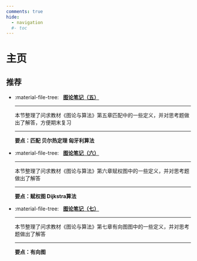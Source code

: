 ```yaml
---
comments: true
hide:
  - navigation
  #- toc
---
```


# 主页

## 推荐

<div class="grid cards" markdown>

-   :material-file-tree: &nbsp; __[图论笔记（五）][ch5]__

    ---

    本节整理了问求教材《图论与算法》第五章匹配中的一些定义，并对思考题做出了解答，方便期末复习

    ---

    __要点：匹配  贝尔热定理  匈牙利算法__

<!-- -   :material-share-circle: &nbsp; __[Built-in social plugin][social]__

    ---

    The social plugin automatically generates beautiful and customizable
    social cards for each post and page, showing as previews on social media.

    ---

    __Links to your blog render beautiful social cards when shared on social
    media__

-   :material-rabbit: &nbsp; __[Built-in optimize plugin][optimize]__

    ---

    The optimize plugin automatically identifies and optimizes all media files
    that you reference in your project by using compression and conversion
    techniques.

    ---

    __Your blog loads faster as smaller images are served to your users__

-   :material-tag-text: &nbsp; __[Built-in tags plugin][tags]__

    ---

    The tags plugin allows to categorize gta alongside with pages in your
    project, to improve their discoverability and connect gta to your
    documentation.

    ---

    __Your documentation's tag system integrates with your blog__ -->

</div>

<div class="grid cards" markdown>

-   :material-file-tree: &nbsp; __[图论笔记（六）][ch6]__

    ---

    本节整理了问求教材《图论与算法》第六章赋权图中的一些定义，并对思考题做出了解答

    ---

    __要点：赋权图  Dijkstra算法__

</div>

<div class="grid cards" markdown>

-   :material-file-tree: &nbsp; __[图论笔记（七）][ch7]__

    ---

    本节整理了问求教材《图论与算法》第七章有向图图中的一些定义，并对思考题做出了解答

    ---

    __要点：有向图__

</div>

  [ch5]: 问求相关/GTA/5.md
  [ch6]: 问求相关/GTA/6.md
  [ch7]: 问求相关/GTA/7.md


